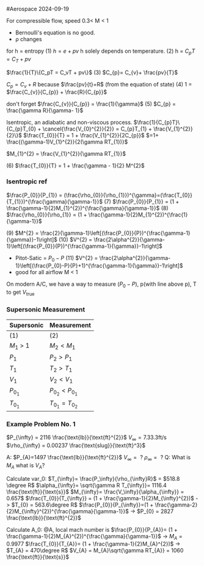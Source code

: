 #Aerospace 2024-09-19

For compressible flow, speed 0.3< M < 1
- Bernoulli's equation is no good.
- ρ changes

for h = entropy
(1) $h = e + pv$
h solely depends on temperature.
(2) h = $C_{p}T = C_{T} + pv$

$\frac{1}{T}\{C_pT = C_vT + pv\}$
(3) $C_{p}= C_{v}+ \frac{pv}{T}$ 

$C_{p}= C_{v}+ R$ because $\frac{pv}{t}=R$ (from the equation of state)
(4) 1 = $\frac{C_{v}}{C_{p}} + \frac{R}{C_{p}}$

don't forget $\frac{C_{v}}{C_{p}} = \frac{1}{\gamma}$
(5) $C_{p} = \frac{\gamma R}{\gamma- 1}$ 

Isentropic, an adiabatic and non-viscous process.
$\frac{1}{C_{p}T}\{C_{p}T_{0} + \cancel{\frac{V_{0}^{2}}{2}} = C_{p}T_{1} + \frac{V_{1}^{2}}{2}\}$
$\frac{T_{0}}{T} = 1 + \frac{V_{1}^{2}}{2C_{p}}$
$=1+ \frac{(\gamma-1)V_{1}^{2}}{2(\gamma RT_{1})}$

$M_{1}^{2} = \frac{V_{1}^{2}}{\gamma RT_{1}}$

(6) $\frac{T_{0}}{T} = 1 + \frac{\gamma - 1}{2} M^{2}$

### Isentropic ref
$\frac{P_{0}}{P_{1}} = (\frac{\rho_{0}}{\rho_{1}})^{\gamma}=(\frac{T_{0}}{T_{1}})^{\frac{\gamma}{\gamma-1}}$ 
(7) $\frac{P_{0}}{P_{1}} = (1 + \frac{\gamma-1}{2}M_{1}^{2})^{\frac{\gamma}{\gamma-1}}$ 
(8) $\frac{\rho_{0}}{\rho_{1}} = (1 + \frac{\gamma-1}{2}M_{1}^{2})^{\frac{1}{\gamma-1}}$


(9) $M^{2} = \frac{2}{\gamma-1}\left[(\frac{P_{0}}{P})^{\frac{\gamma-1}{\gamma}}-1\right]$
(10) $V^{2} = \frac{2\alpha^{2}}{\gamma-1}\left[(\frac{P_{0}}{P})^{\frac{\gamma-1}{\gamma}}-1\right]$
- Pitot-Satic = $P_{0}-P$
(11) $V^{2} = \frac{2\alpha^{2}}{\gamma-1}\left[(\frac{P_{0}-P}{P}+1)^{\frac{\gamma-1}{\gamma}}-1\right]$
- good for all airflow M < 1


On modern A/C, we have a way to measure ($P_0-P$), p(with line above p), T to get $V_{\text{true}}$

### Supersonic Measurement

| Supersonic  | Measurement             |
| ----------- | ----------------------- |
| (1)         | (2)                     |
| $M_1$ > 1   | $M_2 < M_1$             |
| $P_1$       | $P_2 > P_1$             |
| $T_1$       | $T_{2} > T_1$           |
| $V_1$       | $V_{2} < V_{1}$         |
| $P_{0_{1}}$ | $P_{0_{2}} < P_{0_{1}}$ |
| $T_{0_{1}}$ | $T_{0_{1}} = T_{0_{2}}$ |

### Example Problem No. 1
$P_{\infty} = 2116 \frac{\text{lb}}{\text{ft}^{2}}$
$V_{\infty} = 7.33.3 \text{ft}/\text{s}$
$\rho_{\infty} = 0.00237 \frac{\text{slug}}{\text{ft}^3}$

A:
$P_{A}=1497 \frac{\text{lb}}{\text{ft}^{2}}$
$V_{\infty} = \text{ ?}$
$\rho_{\infty} = \text{ ?}$
Q: What is $M_A$ what is $V_{A}$?

Calculate var_0: 
$T_{\infty}= \frac{P_\infty}{\rho_{\infty}R}$ = $518.8 \degree R$
$\alpha_{\infty}= \sqrt{\gamma R T_{\infty}}= 1116.4 \frac{\text{ft}}{\text{s}}$
$M_{\infty}= \frac{V_\infty}{\alpha_{\infty}} = 0.657$
$\frac{T_{0}}{T_{\infty}} = (1 + \frac{\gamma-1}{2}M_{\infty}^{2})$ -> $T_{0} = 563.6\degree R$
$\frac{P_{0}}{P_{\infty}}=(1 + \frac{\gamma-2}{2}M_{\infty}^{2})^{\frac{\gamma}{\gamma-1}}$ -> $P_{0} = 2827 \frac{\text{lb}}{\text{ft}^{2}}$

Calculate A_0:
@A, local mach number is
$\frac{P_{0}}{P_{A}}= (1 + \frac{\gamma-1}{2}M_{A}^{2})^{\frac{\gamma}{\gamma-1}}$ -> $M_{A} = 0.9977$
$\frac{T_{0}}{T_{A}}= (1 + \frac{\gamma-1}{2}M_{A}^{2})$ -> $T_{A} = 470\degree R$
$V_{A} = M_{A}\sqrt{\gamma RT_{A}} = 1060 \frac{\text{ft}}{\text{s}}$



